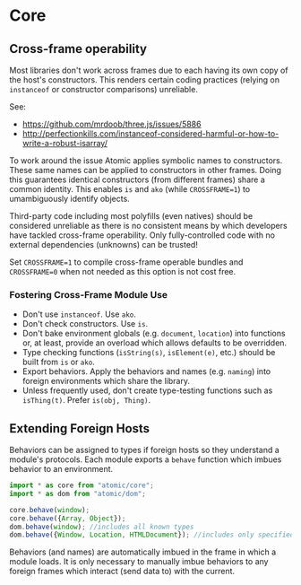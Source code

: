 # Core

## Cross-frame operability

Most libraries don't work across frames due to each having its own copy of the host's constructors.  This renders certain coding practices (relying on `instanceof` or constructor comparisons) unreliable.

See:
* https://github.com/mrdoob/three.js/issues/5886
* http://perfectionkills.com/instanceof-considered-harmful-or-how-to-write-a-robust-isarray/

To work around the issue Atomic applies symbolic names to constructors.  These same names can be applied to constructors in other frames.  Doing this guarantees identical constructors (from different frames) share a common identity.  This enables `is` and `ako` (while `CROSSFRAME=1`) to umambiguously identify objects.

Third-party code including most polyfills (even natives) should be considered unreliable as there is no consistent means by which developers have tackled cross-frame operability.  Only fully-controlled code with no external dependencies (unknowns) can be trusted!

Set `CROSSFRAME=1` to compile cross-frame operable bundles and `CROSSFRAME=0` when not needed as this option is not cost free.

### Fostering Cross-Frame Module Use

* Don't use `instanceof`.  Use `ako`.
* Don't check constructors.  Use `is`.
* Don't bake environment globals (e.g. `document`, `location`) into functions or, at least, provide an overload which allows defaults to be overridden.
* Type checking functions (`isString(s)`, `isElement(e)`, etc.) should be built from `is` or `ako`.
* Export behaviors.  Apply the behaviors and names (e.g. `naming`) into foreign environments which share the library.
* Unless frequently used, don't create type-testing functions such as `isThing(t)`.  Prefer `is(obj, Thing)`.

## Extending Foreign Hosts

Behaviors can be assigned to types if foreign hosts so they understand a module's protocols.  Each module exports a `behave` function which imbues behavior to an environment.

```javascript
import * as core from "atomic/core";
import * as dom from "atomic/dom";

core.behave(window);
core.behave({Array, Object});
dom.behave(window); //includes all known types
dom.behave({Window, Location, HTMLDocument}); //includes only specified types
```
Behaviors (and names) are automatically imbued in the frame in which a module loads.  It is only necessary to manually imbue behaviors to any foreign frames which interact (send data to) with the current.
